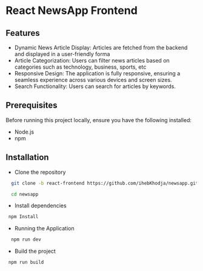 
# React NewsApp Frontend

## Features

- Dynamic News Article Display: Articles are fetched from the backend and displayed in a user-friendly forma
- Article Categorization: Users can filter news articles based on categories such as technology, business, sports, etc
- Responsive Design: The application is fully responsive, ensuring a seamless experience across various devices and screen sizes.
- Search Functionality: Users can search for articles by keywords.


## Prerequisites
Before running this project locally, ensure you have the following installed:

- Node.js
- npm 
## Installation

- Clone the repository

```bash
  git clone -b react-frontend https://github.com/ihebKhodja/newsapp.git

  cd newsapp
```
- Install dependencies
```bash
 npm Install
```
- Running the Application
```bash
  npm run dev
```
- Build the project
```bash
 npm run build
```
